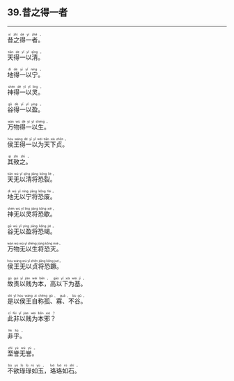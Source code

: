 ## 39.昔之得一者
---


<ruby><rb> 昔之得一者。 </rb> <rt> xī  zhī  dé  yī  zhě 。</rt>
</ruby>

<ruby><rb> 天得一以清。 </rb> <rt> tiān  de  yī  yǐ  qīng 。</rt>
</ruby>

<ruby><rb> 地得一以宁。 </rb> <rt> dì  dé  yī  yǐ  níng 。</rt>
</ruby>

<ruby><rb> 神得一以灵。 </rb> <rt> shén  dé  yī  yǐ  líng 。</rt>
</ruby>

<ruby><rb> 谷得一以盈。 </rb> <rt> gǔ  dé  yī  yǐ  yíng 。</rt>
</ruby>

<ruby><rb> 万物得一以生。 </rb> <rt> wàn  wù  dé  yī  yǐ  shēng 。</rt>
</ruby>

<ruby><rb> 侯王得一以为天下贞。 </rb> <rt> hóu  wáng  dé  yī  yǐ  wéi  tiān  xià  zhēn 。</rt>
</ruby>

<ruby><rb> 其致之。 </rb> <rt> qí  zhì  zhī 。</rt>
</ruby>

<ruby><rb> 天无以清将恐裂。 </rb> <rt> tiān  wú  yǐ  qīng  jiāng  kǒng  liè 。</rt>
</ruby>

<ruby><rb> 地无以宁将恐废。 </rb> <rt> dì  wú  yǐ  níng  jiāng  kǒng  fèi 。</rt>
</ruby>

<ruby><rb> 神无以灵将恐歇。 </rb> <rt> shén  wú  yǐ  líng  jiāng  kǒng  xiē 。</rt>
</ruby>

<ruby><rb> 谷无以盈将恐竭。 </rb> <rt> gǔ  wú  yǐ  yíng  jiāng  kǒng  jié 。</rt>
</ruby>

<ruby><rb> 万物无以生将恐灭。 </rb> <rt> wàn  wù  wú  yǐ  shēng  jiāng  kǒng  miè 。</rt>
</ruby>

<ruby><rb> 侯王无以贞将恐蹶。 </rb> <rt> hóu  wáng  wú  yǐ  zhēn  jiāng  kǒng  jué 。</rt>
</ruby>

<ruby><rb> 故贵以贱为本，高以下为基。 </rb> <rt> gù  guì  yǐ  jiàn  wèi  běn ， gāo  yǐ  xià  wèi  jī 。</rt>
</ruby>

<ruby><rb> 是以侯王自称孤、寡、不谷。 </rb> <rt> shì  yǐ  hóu  wáng  zì  chēng  gū 、 guǎ 、 bù  gǔ 。</rt>
</ruby>

<ruby><rb> 此非以贱为本邪？ </rb> <rt> cǐ  fēi  yǐ  jiàn  wèi  běn  xié ？</rt>
</ruby>

<ruby><rb> 非乎。 </rb> <rt> fēi  hū 。</rt>
</ruby>

<ruby><rb> 至誉无誉。 </rb> <rt> zhì  yù  wú  yù 。</rt>
</ruby>

<ruby><rb> 不欲琭琭如玉，珞珞如石。 </rb> <rt> bù  yù  lù  lù  rú  yù ， luò  luò  rú  shí 。</rt>
</ruby>

<ruby><rb>  </rb> <rt></rt>
</ruby>

